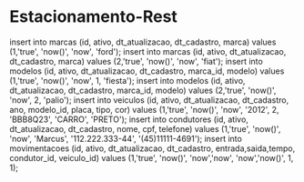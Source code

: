 # Estacionamento-Rest

insert into marcas (id, ativo, dt_atualizacao, dt_cadastro, marca) values (1,'true', 'now()', 'now', 'ford');
insert into marcas (id, ativo, dt_atualizacao, dt_cadastro, marca) values (2,'true', 'now()', 'now', 'fiat');
insert into modelos (id, ativo, dt_atualizacao, dt_cadastro, marca_id, modelo) values (1,'true', 'now()', 'now', 1, 'fiesta');
insert into modelos (id, ativo, dt_atualizacao, dt_cadastro, marca_id, modelo) values (2,'true', 'now()', 'now', 2, 'palio');
insert into veiculos (id, ativo, dt_atualizacao, dt_cadastro, ano, modelo_id, placa, tipo, cor) values (1,'true', 'now()', 'now', '2012', 2, 'BBB8Q23', 'CARRO', 'PRETO');
insert into condutores (id, ativo, dt_atualizacao, dt_cadastro, nome, cpf, telefone) values (1,'true', 'now()', 'now', 'Marcus', '112.222.333-44', '(45)11111-4691');
insert into movimentacoes (id, ativo, dt_atualizacao, dt_cadastro, entrada,saida,tempo, condutor_id, veiculo_id) values (1,'true', 'now()', 'now','now', 'now','now()', 1, 1);
	
